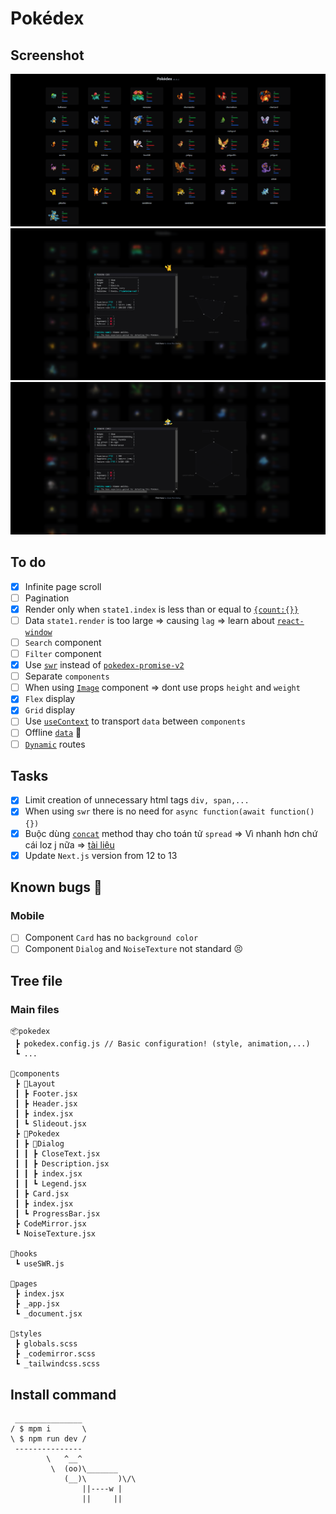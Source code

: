 # Pokédex

## Screenshot

![](./README/img/screenshots/3.png)
![](./README/img/screenshots/4.png)
![](./README/img/screenshots/5.png)

## To do

- [x] Infinite page scroll
- [ ] Pagination
- [x] Render only when `state1.index` is less than or equal to [`{count:{}}`](https://pokeapi.co/api/v2/pokemon/)
- [ ] Data `state1.render` is too large => causing `lag` => learn about [`react-window`](https://www.npmjs.com/package/react-window)
- [ ] `Search` component
- [ ] `Filter` component
- [x] Use [`swr`](https://swr.vercel.app/) instead of [`pokedex-promise-v2`](https://github.com/PokeAPI/pokedex-promise-v2)
- [ ] Separate `components`
- [ ] When using [`Image`](https://nextjs.org/docs/api-reference/next/image) component => dont use props `height` and `weight`
- [x] `Flex` display
- [x] `Grid` display
- [ ] Use [`useContext`](https://codesandbox.io/s/react-context-hq0sm8) to transport `data` between `components`
- [ ] Offline [`data`](https://github.com/PokeAPI/pokeapi) 🤡
- [ ] [`Dynamic`](https://nextjs.org/docs/routing/dynamic-routes) routes

## Tasks

- [x] Limit creation of unnecessary html tags `div, span,...`
- [x] When using `swr` there is no need for `async function(await function() {})`
- [x] Buộc dùng [`concat`](https://github.com/shenlong616/pokedex/blob/c9c3a88b81f99cd0a2371392a845f5a6a0f8ff76/components/Pokedex/index.jsx#L53) method thay cho toán tử `spread` => Vì nhanh hơn chứ cái loz j nữa => [tài liệu](https://stackoverflow.com/questions/48865710/spread-operator-vs-array-concat)
- [x] Update `Next.js` version from 12 to 13

## Known bugs 🐛

### Mobile

- [ ] Component `Card` has no `background color`
- [ ] Component `Dialog` and `NoiseTexture` not standard 😣

## Tree file

### Main files

```text
📦pokedex
 ┣ pokedex.config.js // Basic configuration! (style, animation,...)
 ┗ ...

📂components
 ┣ 📂Layout
 ┃ ┣ Footer.jsx
 ┃ ┣ Header.jsx
 ┃ ┣ index.jsx
 ┃ ┗ Slideout.jsx
 ┣ 📂Pokedex
 ┃ ┣ 📂Dialog
 ┃ ┃ ┣ CloseText.jsx
 ┃ ┃ ┣ Description.jsx
 ┃ ┃ ┣ index.jsx
 ┃ ┃ ┗ Legend.jsx
 ┃ ┣ Card.jsx
 ┃ ┣ index.jsx
 ┃ ┗ ProgressBar.jsx
 ┣ CodeMirror.jsx
 ┗ NoiseTexture.jsx

📂hooks
 ┗ useSWR.js

📂pages
 ┣ index.jsx
 ┣ _app.jsx
 ┗ _document.jsx

📂styles
 ┣ globals.scss
 ┣ _codemirror.scss
 ┗ _tailwindcss.scss
```

## Install command

```text
 _______________
/ $ mpm i       \
\ $ npm run dev /
 ---------------
        \   ^__^
         \  (oo)\_______
            (__)\       )\/\
                ||----w |
                ||     ||
```
